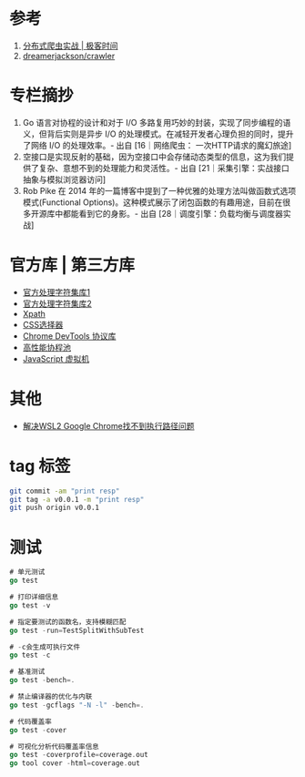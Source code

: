 # 参考

1. [分布式爬虫实战 | 极客时间](https://time.geekbang.org/column/intro/100124001)
2. [dreamerjackson/crawler](https://github.com/dreamerjackson/crawler)

# 专栏摘抄

1. Go 语言对协程的设计和对于 I/O 多路复用巧妙的封装，实现了同步编程的语义，但背后实则是异步 I/O 的处理模式。在减轻开发者心理负担的同时，提升了网络 I/O 的处理效率。- 出自 [16｜网络爬虫： 一次HTTP请求的魔幻旅途]
2. 空接口是实现反射的基础，因为空接口中会存储动态类型的信息，这为我们提供了复杂、意想不到的处理能力和灵活性。- 出自 [21｜采集引擎：实战接口抽象与模拟浏览器访问]
3. Rob Pike 在 2014 年的一篇博客中提到了一种优雅的处理方法叫做函数式选项模式(Functional Options)。这种模式展示了闭包函数的有趣用途，目前在很多开源库中都能看到它的身影。- 出自 [28｜调度引擎：负载均衡与调度器实战]

# 官方库 | 第三方库

- [官方处理字符集库1](golang.org/x/net/html/charset)
- [官方处理字符集库2](golang.org/x/text/encoding)
- [Xpath](https://github.com/antchfx/htmlquery)
- [CSS选择器](https://github.com/PuerkitoBio/goquery)
- [Chrome DevTools 协议库](https://github.com/chromedp/chromedp)
- [高性能协程池](https://github.com/panjf2000/ants)
- [JavaScript 虚拟机](https://github.com/robertkrimen/otto)

# 其他

- [解决WSL2 Google Chrome找不到执行路径问题](https://github.com/oven-sh/bun/issues/5416)

# tag 标签

```sh
git commit -am "print resp"
git tag -a v0.0.1 -m "print resp"
git push origin v0.0.1
```

# 测试

```go
# 单元测试
go test

# 打印详细信息
go test -v 

# 指定要测试的函数名，支持模糊匹配
go test -run=TestSplitWithSubTest

# -c会生成可执行文件
go test -c

# 基准测试
go test -bench=.

# 禁止编译器的优化与内联
go test -gcflags "-N -l" -bench=.

# 代码覆盖率
go test -cover

# 可视化分析代码覆盖率信息
go test -coverprofile=coverage.out
go tool cover -html=coverage.out
```